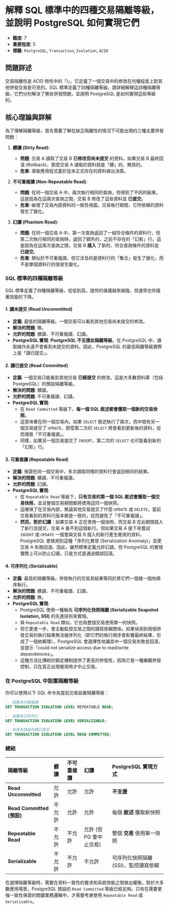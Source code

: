 # 解釋 SQL 標準中的四種交易隔離等級，並說明 PostgreSQL 如何實現它們

- **難度**: 7
- **重要程度**: 5
- **標籤**: `PostgreSQL`, `Transaction`, `Isolation`, `ACID`

## 問題詳述

交易隔離性是 ACID 特性中的「I」，它定義了一個交易中的修改在何種程度上對其他併發交易是可見的。SQL 標準定義了四種隔離等級。請詳細解釋這四種隔離等級，它們分別解決了哪些併發問題，並說明 PostgreSQL 是如何實現這些等級的。

## 核心理論與詳解

為了理解隔離等級，首先需要了解在缺乏隔離性的情況下可能出現的三種主要併發問題：

1. **髒讀 (Dirty Read)**:
    - **問題**: 交易 A 讀取了交易 B **已修改但尚未提交** 的資料。如果交易 B 最終回滾 (Rollback)，那麼交易 A 讀取的資料就是「髒」的、無效的。
    - **危害**: 導致應用程式基於從未正式存在的資料做出決策。

2. **不可重複讀 (Non-Repeatable Read)**:
    - **問題**: 在同一個交易 A 中，兩次執行相同的查詢，但得到了不同的結果。這是因為在這兩次查詢之間，交易 B 修改了這些資料並 **已提交**。
    - **危害**: 破壞了交易內部資料的一致性視圖。交易執行期間，它所依賴的資料發生了變化。

3. **幻讀 (Phantom Read)**:
    - **問題**: 在同一個交易 A 中，第一次查詢返回了一組符合條件的資料行，但第二次執行相同的查詢時，返回了額外的、之前不存在的「幻影」行。這是因為在這兩次查詢之間，交易 B **插入** 了新的、符合查詢條件的資料並 **已提交**。
    - **危害**: 類似於不可重複讀，但它涉及的是資料行的「集合」發生了變化，而不是單個資料行的值發生變化。

### SQL 標準的四種隔離等級

SQL 標準定義了四種隔離等級，從低到高，提供的保護越來越強，但通常也伴隨著效能的下降。

#### 1. 讀未提交 (Read Uncommitted)

- **定義**: 最低的隔離等級。一個交易可以看到其他交易尚未提交的修改。
- **解決的問題**: 無。
- **允許的問題**: 髒讀、不可重複讀、幻讀。
- **PostgreSQL 實現**: **PostgreSQL 不支援此隔離等級**。在 PostgreSQL 中，讀取操作永遠不會看到未提交的資料。因此，PostgreSQL 的最低隔離等級實際上是「讀已提交」。

#### 2. 讀已提交 (Read Committed)

- **定義**: 一個交易只能看到其他交易 **已經提交** 的修改。這是大多數資料庫（包括 PostgreSQL）的預設隔離等級。
- **解決的問題**: 髒讀。
- **允許的問題**: 不可重複讀、幻讀。
- **PostgreSQL 實現**:
  - 在 `Read Committed` 等級下，**每一個 SQL 敘述都會獲取一個新的交易快照**。
  - 這意味著在同一個交易內，如果 `SELECT` 敘述執行了兩次，而中間有另一個交易提交了 `UPDATE`，那麼第二次的 `SELECT` 將會看到更新後的資料，從而導致「不可重複讀」。
  - 同樣，如果另一個交易提交了 `INSERT`，第二次的 `SELECT` 也可能看到新的「幻影」行。

#### 3. 可重複讀 (Repeatable Read)

- **定義**: 保證在同一個交易中，多次讀取同樣的資料行會返回相同的結果。
- **解決的問題**: 髒讀、不可重複讀。
- **允許的問題**: 幻讀。
- **PostgreSQL 實現**:
  - 在 `Repeatable Read` 等級下，**只有交易的第一個 SQL 敘述會獲取一個交易快照**，並且整個交易期間都將使用這同一個快照。
  - 這確保了在交易內部，無論其他交易提交了什麼 `UPDATE` 或 `DELETE`，當前交易看到的資料行版本都是一致的，從而避免了「不可重複讀」。
  - **然而，對於幻讀**：如果交易 A 正在使用一個快照，而交易 B 在此期間插入了新行並提交，交易 A 看不到這個新行。但如果交易 A 接下來嘗試 `INSERT` 或 `UPDATE` 一個會與交易 B 插入的新行產生衝突的資料，PostgreSQL 會檢測到這種「序列化異常 (Serialization Anomaly)」並使交易 A 失敗回滾。因此，雖然標準定義允許幻讀，但 PostgreSQL 的實現實際上可以防止幻讀，只是方式是通過錯誤回滾。

#### 4. 可序列化 (Serializable)

- **定義**: 最高的隔離等級。併發執行的交易其結果等同於將它們一個接一個地順序執行。
- **解決的問題**: 髒讀、不可重複讀、幻讀。
- **允許的問題**: 無。
- **PostgreSQL 實現**:
  - PostgreSQL 使用一種稱為 **可序列化快照隔離 (Serializable Snapshot Isolation, SSI)** 的先進技術來實現。
  - 與 `Repeatable Read` 類似，它也為整個交易使用單一的快照。
  - 但它更進一步，會主動監控交易之間的讀寫依賴關係。如果偵測到兩個併發交易的執行結果無法被序列化（即它們的執行順序會影響最終結果，形成了一個依賴環），PostgreSQL 會選擇性地讓其中一個交易失敗並回滾，並提示「could not serialize access due to read/write dependencies」。
  - 這種方法比傳統的鎖定機制提供了更高的併發性，因為它是一種樂觀併發控制，只在真正出現衝突時才中止交易。

### 在 PostgreSQL 中設置隔離等級

你可以使用以下 SQL 命令為當前交易設置隔離等級：

```sql
-- 設置為可重複讀
SET TRANSACTION ISOLATION LEVEL REPEATABLE READ;

-- 設置為可序列化
SET TRANSACTION ISOLATION LEVEL SERIALIZABLE;

-- 恢復為預設的讀已提交
SET TRANSACTION ISOLATION LEVEL READ COMMITTED;
```

### 總結

| 隔離等級 | 髒讀 | 不可重複讀 | 幻讀 | PostgreSQL 實現方式 |
| :--- | :--- | :--- | :--- | :--- |
| **Read Uncommitted** | 允許 | 允許 | 允許 | **不支援** |
| **Read Committed (預設)** | 不允許 | 允許 | 允許 | 每個 **敘述** 獲取新快照 |
| **Repeatable Read** | 不允許 | 不允許 | 允許 (但 PG 會中止交易) | 整個 **交易** 使用單一快照 |
| **Serializable** | 不允許 | 不允許 | 不允許 | 可序列化快照隔離 (SSI)，監控讀寫依賴 |

在選擇隔離等級時，需要在資料一致性的要求和系統效能之間做出權衡。對於大多數應用場景，PostgreSQL 預設的 `Read Committed` 等級已經足夠。只有在需要更強一致性保證的關鍵業務邏輯中，才需要考慮使用 `Repeatable Read` 或 `Serializable`。
